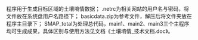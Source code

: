 程序用于生成目标区域的土壤墒情数据；
.netrc为相关网站的用户名与密码，将文件放在系统盘用户名路径下；
basicdata.zip为参考文件，解压后将文件夹放在程序主目录下；
SMAP_total为处理总代码，main1、main2、main3三个主程序均可生成成果，具体区别与使用方法见文档《土壤墒情_技术文档.doc》。

